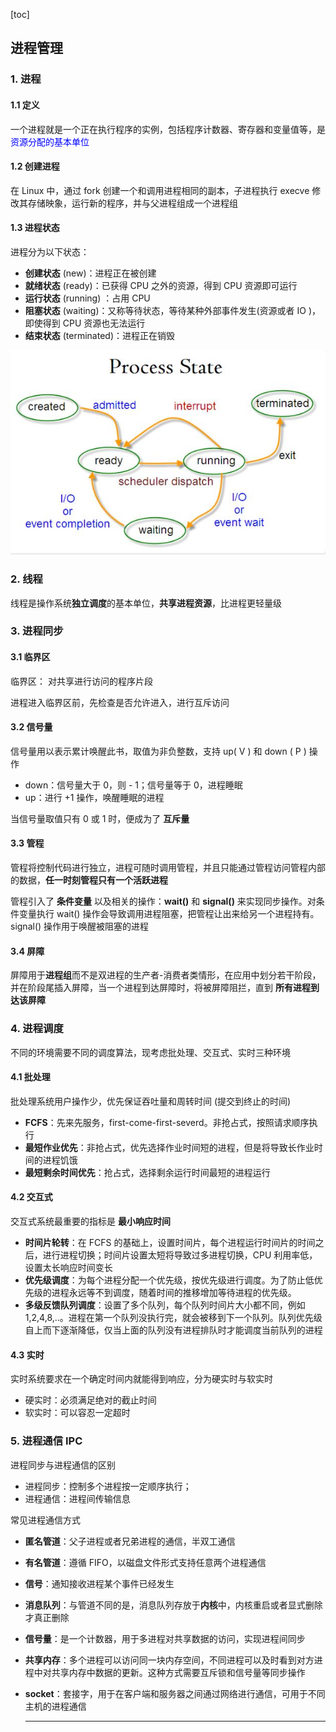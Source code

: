 [toc]

## 进程管理

### 1. 进程

#### 1.1 定义

一个进程就是一个正在执行程序的实例，包括程序计数器、寄存器和变量值等，是<font color=blue>资源分配的基本单位</font>

#### 1.2 创建进程

在 Linux 中，通过 fork 创建一个和调用进程相同的副本，子进程执行 execve 修改其存储映象，运行新的程序，并与父进程组成一个进程组

#### 1.3 进程状态

进程分为以下状态：

- **创建状态** (new)：进程正在被创建
- **就绪状态** (ready)：已获得 CPU 之外的资源，得到 CPU 资源即可运行
- **运行状态** (running) ：占用 CPU
- **阻塞状态** (waiting)：又称等待状态，等待某种外部事件发生(资源或者 IO )，即使得到 CPU 资源也无法运行
-  **结束状态** (terminated)：进程正在销毁

![avatar](img/进程状态转换.jpg)



### 2. 线程

线程是操作系统**独立调度**的基本单位，**共享进程资源**，比进程更轻量级



### 3. 进程同步

#### 3.1 临界区

临界区： 对共享进行访问的程序片段

进程进入临界区前，先检查是否允许进入，进行互斥访问

#### 3.2 信号量

信号量用以表示累计唤醒此书，取值为非负整数，支持 up( V ) 和 down ( P ) 操作

- down：信号量大于 0，则 - 1；信号量等于 0，进程睡眠
- up：进行 +1 操作，唤醒睡眠的进程

当信号量取值只有 0 或 1 时，便成为了 **互斥量**

#### 3.3 管程

管程将控制代码进行独立，进程可随时调用管程，并且只能通过管程访问管程内部的数据，**任一时刻管程只有一个活跃进程**

管程引入了 **条件变量** 以及相关的操作：**wait()** 和 **signal()** 来实现同步操作。对条件变量执行 wait() 操作会导致调用进程阻塞，把管程让出来给另一个进程持有。signal() 操作用于唤醒被阻塞的进程

#### 3.4 屏障

屏障用于**进程组**而不是双进程的生产者-消费者类情形，在应用中划分若干阶段，并在阶段尾插入屏障，当一个进程到达屏障时，将被屏障阻拦，直到 **所有进程到达该屏障**



### 4. 进程调度

不同的环境需要不同的调度算法，现考虑批处理、交互式、实时三种环境

#### 4.1 批处理

批处理系统用户操作少，优先保证吞吐量和周转时间 (提交到终止的时间)

- **FCFS**：先来先服务，first-come-first-severd。非抢占式，按照请求顺序执行
- **最短作业优先**：非抢占式，优先选择作业时间短的进程，但是将导致长作业时间的进程饥饿
- **最短剩余时间优先**：抢占式，选择剩余运行时间最短的进程运行

#### 4.2 交互式

交互式系统最重要的指标是 **最小响应时间**

- **时间片轮转**：在 FCFS 的基础上，设置时间片，每个进程运行时间片的时间之后，进行进程切换；时间片设置太短将导致过多进程切换，CPU 利用率低，设置太长响应时间变长
- **优先级调度**：为每个进程分配一个优先级，按优先级进行调度。为了防止低优先级的进程永远等不到调度，随着时间的推移增加等待进程的优先级。
- **多级反馈队列调度**：设置了多个队列，每个队列时间片大小都不同，例如 1,2,4,8,..。进程在第一个队列没执行完，就会被移到下一个队列。队列优先级自上而下逐渐降低，仅当上面的队列没有进程排队时才能调度当前队列的进程

#### 4.3 实时

实时系统要求在一个确定时间内就能得到响应，分为硬实时与软实时

- 硬实时：必须满足绝对的截止时间
- 软实时：可以容忍一定超时



### 5. 进程通信 IPC

进程同步与进程通信的区别

- 进程同步：控制多个进程按一定顺序执行；
- 进程通信：进程间传输信息

常见进程通信方式

- **匿名管道**：父子进程或者兄弟进程的通信，半双工通信

- **有名管道**：遵循 FIFO，以磁盘文件形式支持任意两个进程通信

- **信号**：通知接收进程某个事件已经发生

- **消息队列**：与管道不同的是，消息队列存放于**内核**中，内核重启或者显式删除才真正删除

- **信号量**：是一个计数器，用于多进程对共享数据的访问，实现进程间同步

- **共享内存**：多个进程可以访问同一块内存空间，不同进程可以及时看到对方进程中对共享内存中数据的更新。这种方式需要互斥锁和信号量等同步操作

- **socket**：套接字，用于在客户端和服务器之间通过网络进行通信，可用于不同主机的进程通信

  ****
